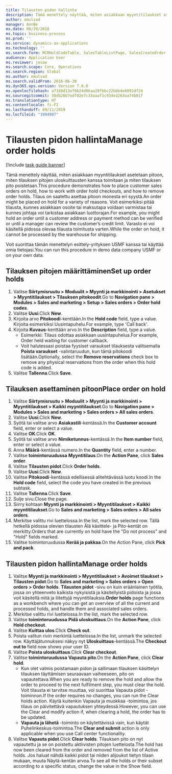 ```yaml
---
title: Tilausten pidon hallinta
description: Tämä menettely näyttää, miten asiakkaan myyntitilaukset asetetaan pitoon, miten tilauksen pitojen uloskuittausten kanssa toimitaan ja miten tilauksen pito poistetaan.
author: omulvad
manager: AnnBe
ms.date: 08/29/2018
ms.topic: business-process
ms.prod: ''
ms.service: dynamics-ax-applications
ms.technology: ''
ms.search.form: MCRHoldCodeTable, SalesTableListPage, SalesCreateOrder, SalesTable, MCRHoldCodeTrans
audience: Application User
ms.reviewer: josaw
ms.search.scope: Core, Operations
ms.search.region: Global
ms.author: omulvad
ms.search.validFrom: 2016-06-30
ms.dyn365.ops.version: Version 7.0.0
ms.openlocfilehash: a7168d13ef0b24d06aa28fbbc22bbb4e6093df24
ms.sourcegitcommit: 58db26b7edf02e7c33aaaf1c934e3263aa74b01f
ms.translationtype: HT
ms.contentlocale: fi-FI
ms.lasthandoff: 09/11/2019
ms.locfileid: "1994907"
---
```

# <a name="manage-order-holds"></a><span data-ttu-id="5c1a7-103">Tilausten pidon hallinta</span><span class="sxs-lookup"><span data-stu-id="5c1a7-103">Manage order holds</span></span>

[!include [task guide banner](../../includes/task-guide-banner.md)]

<span data-ttu-id="5c1a7-104">Tämä menettely näyttää, miten asiakkaan myyntitilaukset asetetaan pitoon, miten tilauksen pitojen uloskuittausten kanssa toimitaan ja miten tilauksen pito poistetaan.</span><span class="sxs-lookup"><span data-stu-id="5c1a7-104">This procedure demonstrates how to place customer sales orders on hold, how to work with order hold checkouts, and how to remove order holds.</span></span> <span data-ttu-id="5c1a7-105">Tilaus on saatettu asettaa pitoon monesta eri syystä.</span><span class="sxs-lookup"><span data-stu-id="5c1a7-105">An order might be placed on hold for a variety of reasons.</span></span> <span data-ttu-id="5c1a7-106">Voit esimerkiksi pitää tilausta, kunnes asiakkaan osoite tai maksutapa voidaan varmistaa tai kunnes johtaja voi tarkistaa asiakkaan luottorajan.</span><span class="sxs-lookup"><span data-stu-id="5c1a7-106">For example, you might hold an order until a customer address or payment method can be verified or until a manager can review the customer’s credit limit.</span></span> <span data-ttu-id="5c1a7-107">Varasto ei voi käsitellä pidossa olevaa tilausta toimitusta varten.</span><span class="sxs-lookup"><span data-stu-id="5c1a7-107">While the order on hold, it cannot be processed by the warehouse for shipping.</span></span> 

<span data-ttu-id="5c1a7-108">Voit suorittaa tämän menettelyn esittely-yrityksen USMF kanssa tai käyttää omia tietojasi.</span><span class="sxs-lookup"><span data-stu-id="5c1a7-108">You can run this procedure in demo data company USMF or on your own data.</span></span>


## <a name="set-up-order-holds"></a><span data-ttu-id="5c1a7-109">Tilauksen pitojen määrittäminen</span><span class="sxs-lookup"><span data-stu-id="5c1a7-109">Set up order holds</span></span>
1. <span data-ttu-id="5c1a7-110">Valitse **Siirtymisruutu > Moduulit > Myynti ja markkinointi > Asetukset > Myyntitilaukset > Tilauksen pitokoodit**.</span><span class="sxs-lookup"><span data-stu-id="5c1a7-110">Go to **Navigation pane > Modules > Sales and marketing > Setup > Sales orders > Order hold codes**.</span></span>
2. <span data-ttu-id="5c1a7-111">Valitse **Uusi**.</span><span class="sxs-lookup"><span data-stu-id="5c1a7-111">Click **New**.</span></span>
3. <span data-ttu-id="5c1a7-112">Kirjoita arvo **Pitokoodi**-kenttään.</span><span class="sxs-lookup"><span data-stu-id="5c1a7-112">In the **Hold code** field, type a value.</span></span> <span data-ttu-id="5c1a7-113">Kirjoita esimerkiksi Uusintapuhelu.</span><span class="sxs-lookup"><span data-stu-id="5c1a7-113">For example, type 'Call back'.</span></span>  
4. <span data-ttu-id="5c1a7-114">Kirjoita **Kuvaus**-kenttään arvo.</span><span class="sxs-lookup"><span data-stu-id="5c1a7-114">In the **Description** field, type a value.</span></span>
    - <span data-ttu-id="5c1a7-115">Esimerkki: Tilaus odottaa asiakkaan uusintapuhelua.</span><span class="sxs-lookup"><span data-stu-id="5c1a7-115">For example, Order held waiting for customer callback.</span></span>  
    - <span data-ttu-id="5c1a7-116">Voit halutessasi poistaa fyysiset varaukset tilauksesta valitsemalla **Poista varaukset** -valintaruudun, kun tämä pitokoodi lisätään.</span><span class="sxs-lookup"><span data-stu-id="5c1a7-116">Optionally, select the **Remove reservations** check box to remove any physical reservations from the order when this hold code is added.</span></span>  
5. <span data-ttu-id="5c1a7-117">Valitse **Tallenna**.</span><span class="sxs-lookup"><span data-stu-id="5c1a7-117">Click **Save**.</span></span>

## <a name="place-order-on-hold"></a><span data-ttu-id="5c1a7-118">Tilauksen asettaminen pitoon</span><span class="sxs-lookup"><span data-stu-id="5c1a7-118">Place order on hold</span></span>
1. <span data-ttu-id="5c1a7-119">Valitse **Siirtymisruutu > Moduulit > Myynti ja markkinointi > Myyntitilaukset > Kaikki myyntitilaukset**.</span><span class="sxs-lookup"><span data-stu-id="5c1a7-119">Go to **Navigation pane > Modules > Sales and marketing > Sales orders > All sales orders**.</span></span>
2. <span data-ttu-id="5c1a7-120">Valitse **Uusi**.</span><span class="sxs-lookup"><span data-stu-id="5c1a7-120">Click **New**.</span></span>
3. <span data-ttu-id="5c1a7-121">Syötä tai valitse arvo **Asiakastili**-kentässä.</span><span class="sxs-lookup"><span data-stu-id="5c1a7-121">In the **Customer account** field, enter or select a value.</span></span>
4. <span data-ttu-id="5c1a7-122">Valitse **OK**.</span><span class="sxs-lookup"><span data-stu-id="5c1a7-122">Click **OK**.</span></span>
5. <span data-ttu-id="5c1a7-123">Syötä tai valitse arvo **Nimiketunnus**-kentässä.</span><span class="sxs-lookup"><span data-stu-id="5c1a7-123">In the **Item number** field, enter or select a value.</span></span>
6. <span data-ttu-id="5c1a7-124">Anna **Määrä**-kentässä numero.</span><span class="sxs-lookup"><span data-stu-id="5c1a7-124">In the **Quantity** field, enter a number.</span></span>
7. <span data-ttu-id="5c1a7-125">Valitse **toimintoruudussa** **Myyntitilaus**.</span><span class="sxs-lookup"><span data-stu-id="5c1a7-125">On the **Action Pane**, click **Sales order**.</span></span>
8. <span data-ttu-id="5c1a7-126">Valitse **Tilausten pidot**.</span><span class="sxs-lookup"><span data-stu-id="5c1a7-126">Click **Order holds**.</span></span>
9. <span data-ttu-id="5c1a7-127">Valitse **Uusi**.</span><span class="sxs-lookup"><span data-stu-id="5c1a7-127">Click **New**.</span></span>
10. <span data-ttu-id="5c1a7-128">Valitse **Pitokoodi**-kentässä edellisessä alitehtävässä luotu koodi.</span><span class="sxs-lookup"><span data-stu-id="5c1a7-128">In the **Hold code** field, select the code you have created in the previous subtask.</span></span>
11. <span data-ttu-id="5c1a7-129">Valitse **Tallenna**.</span><span class="sxs-lookup"><span data-stu-id="5c1a7-129">Click **Save**.</span></span>
12. <span data-ttu-id="5c1a7-130">Sulje sivu.</span><span class="sxs-lookup"><span data-stu-id="5c1a7-130">Close the page.</span></span>
13. <span data-ttu-id="5c1a7-131">Siirry kohtaan **Myynti ja markkinointi > Myyntitilaukset > Kaikki myyntitilaukset**.</span><span class="sxs-lookup"><span data-stu-id="5c1a7-131">Go to **Sales and marketing > Sales orders > All sales orders**.</span></span>
14. <span data-ttu-id="5c1a7-132">Merkitse valittu rivi luettelossa.</span><span class="sxs-lookup"><span data-stu-id="5c1a7-132">In the list, mark the selected row.</span></span> <span data-ttu-id="5c1a7-133">Tällä hetkellä pidossa olevien tilausten Älä käsittele- ja Pito-kentät on merkitty.</span><span class="sxs-lookup"><span data-stu-id="5c1a7-133">Orders that are currently on hold have the "Do not process" and "Hold" fields marked.</span></span>
15. <span data-ttu-id="5c1a7-134">Valitse toimintoruudussa **Kerää ja pakkaa**.</span><span class="sxs-lookup"><span data-stu-id="5c1a7-134">On the Action Pane, click **Pick and pack**.</span></span>

## <a name="manage-order-holds"></a><span data-ttu-id="5c1a7-135">Tilausten pidon hallinta</span><span class="sxs-lookup"><span data-stu-id="5c1a7-135">Manage order holds</span></span>
1. <span data-ttu-id="5c1a7-136">Valitse **Myynti ja markkinointi > Myyntitilaukset > Avoimet tilaukset > Tilausten pidot**.</span><span class="sxs-lookup"><span data-stu-id="5c1a7-136">Go to **Sales and marketing > Sales orders > Open orders > Order holds**.</span></span> <span data-ttu-id="5c1a7-137">**Tilausten pidot** -sivu on kuin eräänlainen työtila, jossa on yhteenveto kaikista nykyisistä ja käsitellyistä pidoista ja jossa voit käsitellä niitä ja liitettyjä myyntitilauksia.</span><span class="sxs-lookup"><span data-stu-id="5c1a7-137">**Order holds** page functions as a workbench where you can get an overview of all the current and processed holds, and handle them and associated sales orders.</span></span>     
2. <span data-ttu-id="5c1a7-138">Merkitse valittu rivi luettelossa.</span><span class="sxs-lookup"><span data-stu-id="5c1a7-138">In the list, mark the selected row.</span></span>
3. <span data-ttu-id="5c1a7-139">Valitse **toimintoruudussa** **Pidä uloskuittaus**.</span><span class="sxs-lookup"><span data-stu-id="5c1a7-139">On the **Action Pane**, click **Hold checkout**.</span></span>
4. <span data-ttu-id="5c1a7-140">Valitse **Kuittaa ulos**.</span><span class="sxs-lookup"><span data-stu-id="5c1a7-140">Click **Check out**.</span></span>
5. <span data-ttu-id="5c1a7-141">Poista valitun rivin merkintä luettelossa.</span><span class="sxs-lookup"><span data-stu-id="5c1a7-141">In the list, unmark the selected row.</span></span> <span data-ttu-id="5c1a7-142">Käyttäjätunnuksesi näkyy nyt **Uloskuittaus**-kentässä.</span><span class="sxs-lookup"><span data-stu-id="5c1a7-142">The **Checkout out to** field now shows your user ID.</span></span>   
6. <span data-ttu-id="5c1a7-143">Valitse **Poista uloskuittaus**.</span><span class="sxs-lookup"><span data-stu-id="5c1a7-143">Click **Clear checkout**.</span></span>
7. <span data-ttu-id="5c1a7-144">Valitse **toimintoruudussa** **Vapauta pito**.</span><span class="sxs-lookup"><span data-stu-id="5c1a7-144">On the **Action Pane**, click **Clear hold**.</span></span>
    - <span data-ttu-id="5c1a7-145">Kun olet valmis poistamaan pidon ja sallimaan tilauksen käsittelyn tilauksen täyttämisen seuraavaan vaiheeseen, pito on vapautettava.</span><span class="sxs-lookup"><span data-stu-id="5c1a7-145">When you are ready to remove the hold and allow the order to proceed to the next fulfilment step, you must clear the hold.</span></span> <span data-ttu-id="5c1a7-146">Voit tilausta ei tarvitse muuttaa, voi suorittaa Vapauta pidot -toiminnon.</span><span class="sxs-lookup"><span data-stu-id="5c1a7-146">If the order requires no changes, you can run the Clear holds action.</span></span> <span data-ttu-id="5c1a7-147">Käytä kuitenkin Vapauta ja muokkaa -toimintoa, jos tilaus on päivitettävä vapautuksen yhteydessä.</span><span class="sxs-lookup"><span data-stu-id="5c1a7-147">However, you can use the Clear and modify action if, when clearing a hold, the order has to be updated.</span></span>      
    - <span data-ttu-id="5c1a7-148">**Vapauta ja lähetä** -toiminto on käytettävissä vain, kun käytät Puhelinkeskus-toimintoa.</span><span class="sxs-lookup"><span data-stu-id="5c1a7-148">The **Clear and submit** action is only applicable when you use Call center functionality.</span></span>  
8. <span data-ttu-id="5c1a7-149">Valitse **Vapauta pidot**.</span><span class="sxs-lookup"><span data-stu-id="5c1a7-149">Click **Clear holds**.</span></span> <span data-ttu-id="5c1a7-150">Tilauksen pito on nyt vapautettu ja se on poistettu aktiivisten pitojen luettelosta.</span><span class="sxs-lookup"><span data-stu-id="5c1a7-150">The hold has now been cleared from the order and removed from the list of Active holds.</span></span> <span data-ttu-id="5c1a7-151">Jos haluat nähdä kaikki pidot tai niiden alijoukot tietyn tilaan mukaan, muuta Näytä-kentän arvoa.</span><span class="sxs-lookup"><span data-stu-id="5c1a7-151">To see all the holds or their subset according to a specific status, change the value in the Show field.</span></span>     

